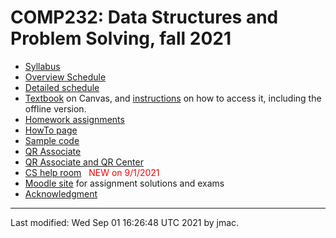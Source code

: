# COMP232: Data Structures and Problem Solving, fall 2021

* [Syllabus](syllabus.docx)
* [Overview Schedule](schedule.xlsx)
* [Detailed schedule](resources)
* [Textbook](https://canvas.instructure.com/courses/3186473) on
  Canvas, and [instructions](textbook-instructions.md) on how to
  access it, including the offline version.
* [Homework assignments](hw)
* [HowTo page](howto.md)
* [Sample code](comp232-sample-code.zip)
* [QR Associate](qra.md)
* [QR Associate and QR Center](https://users.dickinson.edu/~jmac/qr-center.html)
* [CS help room](help-room/cs-help-room.md)&nbsp;&nbsp;&nbsp;<font color="red">NEW on 9/1/2021</font>
* [Moodle site](https://lms.dickinson.edu/course/view.php?id=45781) for assignment solutions and exams
* [Acknowledgment](acknowledgment.md)



<!---
    <UL>
      <LI><A HREF="syllabus-12-1-2020.docx">Syllabus</A> </LI>
      <LI><A HREF="schedule-12-2-2020.xlsx">Summary schedule </A> </LI>
      <LI><A HREF="resources">Detailed schedule and class resources</A></LI>
      <LI><A HREF="hw">Homework assignments</A></LI>
      <LI><A HREF="exams">Exams</A></LI>
      <LI><A HREF="https://lms.dickinson.edu/course/view.php?id=45226">Moodle</A></LI>
    </UL>
    <hr>
  </body>
</html>
-->


----
Last modified: Wed Sep 01 16:26:48 UTC 2021 by jmac.
